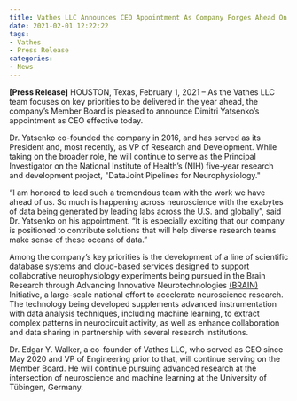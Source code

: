 ```yaml
---
title: Vathes LLC Announces CEO Appointment As Company Forges Ahead On Key Priorities
date: 2021-02-01 12:22:22
tags:
- Vathes
- Press Release
categories: 
- News
---
```


**__[Press Release__]** HOUSTON, Texas, February 1, 2021 – As the Vathes LLC team focuses on key priorities to be delivered in the year ahead, the company’s Member Board is pleased to announce Dimitri Yatsenko’s appointment as CEO effective today.

Dr. Yatsenko co-founded the company in 2016, and has served as its President and, most recently, as VP of Research and Development. While taking on the broader role, he will continue to serve as the Principal Investigator on the National Institute of Health’s (NIH) five-year research and development project, "DataJoint Pipelines for Neurophysiology."

“I am honored to lead such a tremendous team with the work we have ahead of us. So much is happening across neuroscience with the exabytes of data being generated by leading labs across the U.S. and globally”, said Dr. Yatsenko on his appointment. “It is especially exciting that our company is positioned to contribute solutions that will help diverse research teams make sense of these oceans of data.”

Among the company’s key priorities is the development of a line of scientific database systems and cloud-based services designed to support collaborative neurophysiology experiments being pursued in the Brain Research through Advancing Innovative Neurotechnologies [(BRAIN)](https://braininitiative.nih.gov/) Initiative, a large-scale national effort to accelerate neuroscience research. The technology being developed supplements advanced instrumentation with data analysis techniques, including machine learning, to extract complex patterns in neurocircuit activity, as well as enhance collaboration and data sharing in partnership with several research institutions.

Dr. Edgar Y. Walker, a co-founder of Vathes LLC, who served as CEO since May 2020 and VP of Engineering prior to that, will continue serving on the Member Board. He will continue pursuing advanced research at the intersection of neuroscience and machine learning at the University of Tübingen, Germany. 

